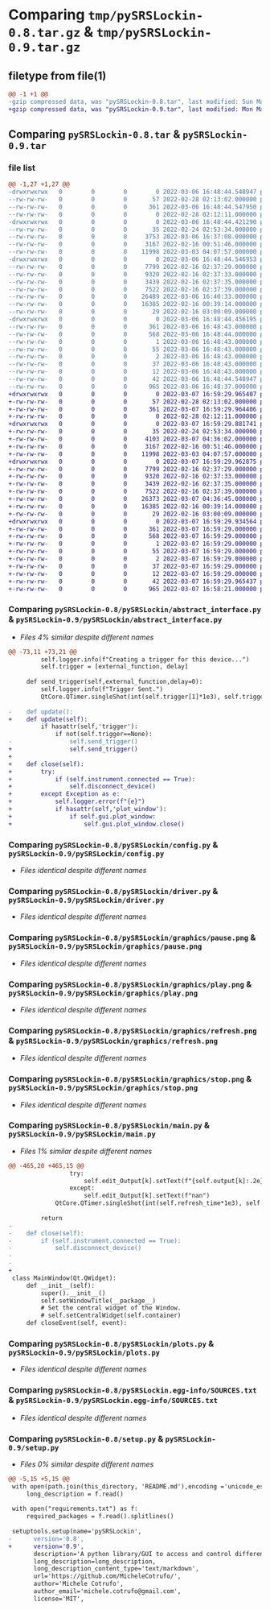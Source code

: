 # Comparing `tmp/pySRSLockin-0.8.tar.gz` & `tmp/pySRSLockin-0.9.tar.gz`

## filetype from file(1)

```diff
@@ -1 +1 @@
-gzip compressed data, was "pySRSLockin-0.8.tar", last modified: Sun Mar  6 16:48:44 2022, max compression
+gzip compressed data, was "pySRSLockin-0.9.tar", last modified: Mon Mar  7 16:59:29 2022, max compression
```

## Comparing `pySRSLockin-0.8.tar` & `pySRSLockin-0.9.tar`

### file list

```diff
@@ -1,27 +1,27 @@
-drwxrwxrwx   0        0        0        0 2022-03-06 16:48:44.548947 pySRSLockin-0.8/
--rw-rw-rw-   0        0        0       57 2022-02-28 02:13:02.000000 pySRSLockin-0.8/MANIFEST.in
--rw-rw-rw-   0        0        0      361 2022-03-06 16:48:44.547950 pySRSLockin-0.8/PKG-INFO
--rw-rw-rw-   0        0        0        0 2022-02-28 02:12:11.000000 pySRSLockin-0.8/README.md
-drwxrwxrwx   0        0        0        0 2022-03-06 16:48:44.421290 pySRSLockin-0.8/pySRSLockin/
--rw-rw-rw-   0        0        0       35 2022-02-24 02:53:34.000000 pySRSLockin-0.8/pySRSLockin/__init__.py
--rw-rw-rw-   0        0        0     3753 2022-03-06 16:37:08.000000 pySRSLockin-0.8/pySRSLockin/abstract_interface.py
--rw-rw-rw-   0        0        0     3167 2022-02-16 00:51:46.000000 pySRSLockin-0.8/pySRSLockin/config.py
--rw-rw-rw-   0        0        0    11998 2022-03-03 04:07:57.000000 pySRSLockin-0.8/pySRSLockin/driver.py
-drwxrwxrwx   0        0        0        0 2022-03-06 16:48:44.546953 pySRSLockin-0.8/pySRSLockin/graphics/
--rw-rw-rw-   0        0        0     7799 2022-02-16 02:37:29.000000 pySRSLockin-0.8/pySRSLockin/graphics/pause.png
--rw-rw-rw-   0        0        0     9320 2022-02-16 02:37:33.000000 pySRSLockin-0.8/pySRSLockin/graphics/play.png
--rw-rw-rw-   0        0        0     3439 2022-02-16 02:37:35.000000 pySRSLockin-0.8/pySRSLockin/graphics/refresh.png
--rw-rw-rw-   0        0        0     7522 2022-02-16 02:37:39.000000 pySRSLockin-0.8/pySRSLockin/graphics/stop.png
--rw-rw-rw-   0        0        0    26489 2022-03-06 16:40:33.000000 pySRSLockin-0.8/pySRSLockin/main.py
--rw-rw-rw-   0        0        0    16385 2022-02-16 00:39:14.000000 pySRSLockin-0.8/pySRSLockin/plots.py
--rw-rw-rw-   0        0        0       29 2022-02-16 03:00:09.000000 pySRSLockin-0.8/pySRSLockin/settings.ini
-drwxrwxrwx   0        0        0        0 2022-03-06 16:48:44.456195 pySRSLockin-0.8/pySRSLockin.egg-info/
--rw-rw-rw-   0        0        0      361 2022-03-06 16:48:43.000000 pySRSLockin-0.8/pySRSLockin.egg-info/PKG-INFO
--rw-rw-rw-   0        0        0      568 2022-03-06 16:48:44.000000 pySRSLockin-0.8/pySRSLockin.egg-info/SOURCES.txt
--rw-rw-rw-   0        0        0        1 2022-03-06 16:48:43.000000 pySRSLockin-0.8/pySRSLockin.egg-info/dependency_links.txt
--rw-rw-rw-   0        0        0       55 2022-03-06 16:48:43.000000 pySRSLockin-0.8/pySRSLockin.egg-info/entry_points.txt
--rw-rw-rw-   0        0        0        2 2022-03-06 16:48:43.000000 pySRSLockin-0.8/pySRSLockin.egg-info/not-zip-safe
--rw-rw-rw-   0        0        0       37 2022-03-06 16:48:43.000000 pySRSLockin-0.8/pySRSLockin.egg-info/requires.txt
--rw-rw-rw-   0        0        0       12 2022-03-06 16:48:43.000000 pySRSLockin-0.8/pySRSLockin.egg-info/top_level.txt
--rw-rw-rw-   0        0        0       42 2022-03-06 16:48:44.548947 pySRSLockin-0.8/setup.cfg
--rw-rw-rw-   0        0        0      965 2022-03-06 16:48:37.000000 pySRSLockin-0.8/setup.py
+drwxrwxrwx   0        0        0        0 2022-03-07 16:59:29.965407 pySRSLockin-0.9/
+-rw-rw-rw-   0        0        0       57 2022-02-28 02:13:02.000000 pySRSLockin-0.9/MANIFEST.in
+-rw-rw-rw-   0        0        0      361 2022-03-07 16:59:29.964406 pySRSLockin-0.9/PKG-INFO
+-rw-rw-rw-   0        0        0        0 2022-02-28 02:12:11.000000 pySRSLockin-0.9/README.md
+drwxrwxrwx   0        0        0        0 2022-03-07 16:59:29.881741 pySRSLockin-0.9/pySRSLockin/
+-rw-rw-rw-   0        0        0       35 2022-02-24 02:53:34.000000 pySRSLockin-0.9/pySRSLockin/__init__.py
+-rw-rw-rw-   0        0        0     4103 2022-03-07 04:36:02.000000 pySRSLockin-0.9/pySRSLockin/abstract_interface.py
+-rw-rw-rw-   0        0        0     3167 2022-02-16 00:51:46.000000 pySRSLockin-0.9/pySRSLockin/config.py
+-rw-rw-rw-   0        0        0    11998 2022-03-03 04:07:57.000000 pySRSLockin-0.9/pySRSLockin/driver.py
+drwxrwxrwx   0        0        0        0 2022-03-07 16:59:29.962875 pySRSLockin-0.9/pySRSLockin/graphics/
+-rw-rw-rw-   0        0        0     7799 2022-02-16 02:37:29.000000 pySRSLockin-0.9/pySRSLockin/graphics/pause.png
+-rw-rw-rw-   0        0        0     9320 2022-02-16 02:37:33.000000 pySRSLockin-0.9/pySRSLockin/graphics/play.png
+-rw-rw-rw-   0        0        0     3439 2022-02-16 02:37:35.000000 pySRSLockin-0.9/pySRSLockin/graphics/refresh.png
+-rw-rw-rw-   0        0        0     7522 2022-02-16 02:37:39.000000 pySRSLockin-0.9/pySRSLockin/graphics/stop.png
+-rw-rw-rw-   0        0        0    26373 2022-03-07 04:36:45.000000 pySRSLockin-0.9/pySRSLockin/main.py
+-rw-rw-rw-   0        0        0    16385 2022-02-16 00:39:14.000000 pySRSLockin-0.9/pySRSLockin/plots.py
+-rw-rw-rw-   0        0        0       29 2022-02-16 03:00:09.000000 pySRSLockin-0.9/pySRSLockin/settings.ini
+drwxrwxrwx   0        0        0        0 2022-03-07 16:59:29.934564 pySRSLockin-0.9/pySRSLockin.egg-info/
+-rw-rw-rw-   0        0        0      361 2022-03-07 16:59:29.000000 pySRSLockin-0.9/pySRSLockin.egg-info/PKG-INFO
+-rw-rw-rw-   0        0        0      568 2022-03-07 16:59:29.000000 pySRSLockin-0.9/pySRSLockin.egg-info/SOURCES.txt
+-rw-rw-rw-   0        0        0        1 2022-03-07 16:59:29.000000 pySRSLockin-0.9/pySRSLockin.egg-info/dependency_links.txt
+-rw-rw-rw-   0        0        0       55 2022-03-07 16:59:29.000000 pySRSLockin-0.9/pySRSLockin.egg-info/entry_points.txt
+-rw-rw-rw-   0        0        0        2 2022-03-07 16:59:29.000000 pySRSLockin-0.9/pySRSLockin.egg-info/not-zip-safe
+-rw-rw-rw-   0        0        0       37 2022-03-07 16:59:29.000000 pySRSLockin-0.9/pySRSLockin.egg-info/requires.txt
+-rw-rw-rw-   0        0        0       12 2022-03-07 16:59:29.000000 pySRSLockin-0.9/pySRSLockin.egg-info/top_level.txt
+-rw-rw-rw-   0        0        0       42 2022-03-07 16:59:29.965437 pySRSLockin-0.9/setup.cfg
+-rw-rw-rw-   0        0        0      965 2022-03-07 16:58:21.000000 pySRSLockin-0.9/setup.py
```

### Comparing `pySRSLockin-0.8/pySRSLockin/abstract_interface.py` & `pySRSLockin-0.9/pySRSLockin/abstract_interface.py`

 * *Files 4% similar despite different names*

```diff
@@ -73,11 +73,21 @@
         self.logger.info(f"Creating a trigger for this device...")
         self.trigger = [external_function, delay]
 
     def send_trigger(self,external_function,delay=0):
         self.logger.info(f"Trigger Sent.")
         QtCore.QTimer.singleShot(int(self.trigger[1]*1e3), self.trigger[0]) 
 
-    def update():
+    def update(self):
         if hasattr(self,'trigger'):
             if not(self.trigger==None):
-                self.send_trigger()
+                self.send_trigger()
+
+    def close(self):     
+        try:
+            if (self.instrument.connected == True):
+                self.disconnect_device()
+        except Exception as e:
+            self.logger.error(f"{e}")
+            if hasattr(self,'plot_window'):
+                if self.gui.plot_window:
+                    self.gui.plot_window.close()
```

### Comparing `pySRSLockin-0.8/pySRSLockin/config.py` & `pySRSLockin-0.9/pySRSLockin/config.py`

 * *Files identical despite different names*

### Comparing `pySRSLockin-0.8/pySRSLockin/driver.py` & `pySRSLockin-0.9/pySRSLockin/driver.py`

 * *Files identical despite different names*

### Comparing `pySRSLockin-0.8/pySRSLockin/graphics/pause.png` & `pySRSLockin-0.9/pySRSLockin/graphics/pause.png`

 * *Files identical despite different names*

### Comparing `pySRSLockin-0.8/pySRSLockin/graphics/play.png` & `pySRSLockin-0.9/pySRSLockin/graphics/play.png`

 * *Files identical despite different names*

### Comparing `pySRSLockin-0.8/pySRSLockin/graphics/refresh.png` & `pySRSLockin-0.9/pySRSLockin/graphics/refresh.png`

 * *Files identical despite different names*

### Comparing `pySRSLockin-0.8/pySRSLockin/graphics/stop.png` & `pySRSLockin-0.9/pySRSLockin/graphics/stop.png`

 * *Files identical despite different names*

### Comparing `pySRSLockin-0.8/pySRSLockin/main.py` & `pySRSLockin-0.9/pySRSLockin/main.py`

 * *Files 1% similar despite different names*

```diff
@@ -465,20 +465,15 @@
                 try:
                     self.edit_Output[k].setText(f"{self.output[k]:.2e}")
                 except:
                     self.edit_Output[k].setText(f"nan")
             QtCore.QTimer.singleShot(int(self.refresh_time*1e3), self.update)
            
         return
-
-    def close(self):
-        if (self.instrument.connected == True):
-            self.disconnect_device()
-    
-
+ 
 class MainWindow(Qt.QWidget):
     def __init__(self):
         super().__init__()
         self.setWindowTitle(__package__)
         # Set the central widget of the Window.
         # self.setCentralWidget(self.container)
     def closeEvent(self, event):
```

### Comparing `pySRSLockin-0.8/pySRSLockin/plots.py` & `pySRSLockin-0.9/pySRSLockin/plots.py`

 * *Files identical despite different names*

### Comparing `pySRSLockin-0.8/pySRSLockin.egg-info/SOURCES.txt` & `pySRSLockin-0.9/pySRSLockin.egg-info/SOURCES.txt`

 * *Files identical despite different names*

### Comparing `pySRSLockin-0.8/setup.py` & `pySRSLockin-0.9/setup.py`

 * *Files 0% similar despite different names*

```diff
@@ -5,15 +5,15 @@
 with open(path.join(this_directory, 'README.md'),encoding ='unicode_escape') as f:
     long_description = f.read()
 
 with open("requirements.txt") as f:
     required_packages = f.read().splitlines()
 
 setuptools.setup(name='pySRSLockin',
-      version='0.8',
+      version='0.9',
       description='A python library/GUI to access and control different models of lock-in amplifiers made by SRS.',
       long_description=long_description,
       long_description_content_type='text/markdown',
       url='https://github.com/MicheleCotrufo/',
       author='Michele Cotrufo',
       author_email='michele.cotrufo@gmail.com',
       license='MIT',
```

